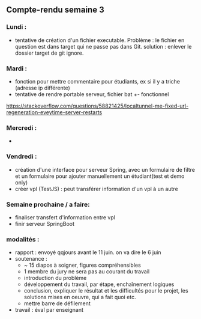 ## Compte-rendu semaine 3

### Lundi :

- tentative de création d'un fichier executable. Problème : le fichier en question est dans target qui ne passe pas dans Git. solution : enlever le dossier target de git ignore.

### Mardi :

- fonction pour mettre commentaire pour étudiants, ex si il y a triche (adresse ip différente)
- tentative de rendre portable serveur, fichier bat +- fonctionnel

https://stackoverflow.com/questions/58821425/localtunnel-me-fixed-url-regeneration-eveytime-server-restarts



### Mercredi :

- 

### Vendredi :

- création d'une interface pour serveur Spring, avec un formulaire de filtre et un formulaire pour ajouter manuellement un étudiant(test et demo only)
- créer vpl (TestJS) : peut transférer information d'un vpl à un autre

### Semaine prochaine / a faire:

- finaliser transfert d'information entre vpl
- finir serveur SpringBoot

### modalités :

- rapport : 
    envoyé qqjours avant le 11 juin. on va dire le 6 juin
- soutenance : 
    - ~ 15 diapos à soigner, figures compréhensibles
    - 1 membre du jury ne sera pas au courant du travail
    - introduction du problème
    - développement du travail, par étape, enchaînement logiques
    - conclusion, expliquer le résultat et les difficultés pour le projet, les solutions mises en oeuvre, qui a fait quoi etc.
    - mettre barre de défilement
- travail : éval par enseignant